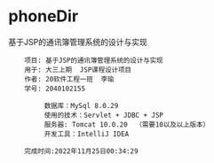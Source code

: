 # phoneDir
基于JSP的通讯簿管理系统的设计与实现

        项目: 基于JSP的通讯簿管理系统的设计与实现
        用于: 大三上期  JSP课程设计项目
        作者: 20软件工程一班  李瑜
        学号: 2040102155

             数据库：MySql 8.0.29
             使用的技术：Servlet + JDBC + JSP
             服务器: Tomcat 10.0.20  （需要10以及以上版本）
             开发工具：IntelliJ IDEA

        完成时间:2022年11月25日00:34:29

